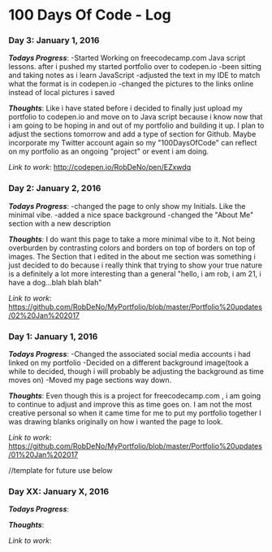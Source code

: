 # 100 Days Of Code - Log

### Day 3: January 1, 2016
***Todays Progress***:
-Started Working on freecodecamp.com Java script lessons. after i pushed my started portfolio over to codepen.io
-been sitting and taking notes as i learn JavaScript
-adjusted the text in my IDE to match what the format is in codepen.io
-changed the pictures to the links online instead of local pictures i saved

***Thoughts***:
Like i have stated before i decided to finally just upload my portfolio to codepen.io and move on to Java script because i know now that i am going to be hoping in and out of my portfolio and building it up. I plan to adjust the sections tomorrow and add a type of section for Github. Maybe incorporate my Twitter account again so my "100DaysOfCode" can reflect on my portfolio as an ongoing "project" or event i am doing.

*Link to work*:
http://codepen.io/RobDeNo/pen/EZxwdq
### Day 2: January 2, 2016
***Todays Progress***:
-changed the page to only show my Initials. Like the minimal vibe.
-added a nice space background
-changed the "About Me" section with a new description

***Thoughts***:
I do want this page to take a more minimal vibe to it. Not being overburden by contrasting colors and borders on top of borders on top of images.
The Section that i edited in the about me section was something i just decided to do because i really think that trying to show your true nature is a definitely a lot more interesting than a general "hello, i am rob, i am 21, i have a dog...blah blah blah"

*Link to work*:
https://github.com/RobDeNo/MyPortfolio/blob/master/Portfolio%20updates/02%20Jan%202017

### Day 1: January 1, 2016
***Todays Progress***:
-Changed the associated social media accounts i had linked on my portfolio
-Decided on a different background image(took a while to decided, though i will probably be adjusting the background as time moves on)
-Moved my page sections way down.

***Thoughts***:
Even though this is a project for freecodecamp.com , i am going to continue to adjust and improve this as time goes on. I am not the most creative personal so when it came time for me to put my portfolio together I was drawing blanks originally on how i wanted the page to look.

*Link to work*:
 https://github.com/RobDeNo/MyPortfolio/blob/master/Portfolio%20updates/01%20Jan%202017

//template for future use below
### Day XX: January X, 2016
***Todays Progress***:

***Thoughts***:

*Link to work*:
